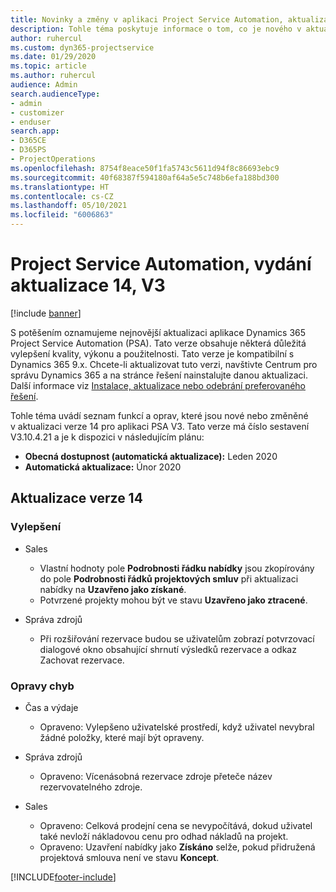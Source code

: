 ```yaml
---
title: Novinky a změny v aplikaci Project Service Automation, aktualizace verze 14, V3
description: Tohle téma poskytuje informace o tom, co je nového v aktualizaci verze 14 pro aplikaci Project Service Automation V3.
author: ruhercul
ms.custom: dyn365-projectservice
ms.date: 01/29/2020
ms.topic: article
ms.author: ruhercul
audience: Admin
search.audienceType:
- admin
- customizer
- enduser
search.app:
- D365CE
- D365PS
- ProjectOperations
ms.openlocfilehash: 8754f8eace50f1fa5743c5611d94f8c86693ebc9
ms.sourcegitcommit: 40f68387f594180af64a5e5c748b6efa188bd300
ms.translationtype: HT
ms.contentlocale: cs-CZ
ms.lasthandoff: 05/10/2021
ms.locfileid: "6006863"
---
```

# <a name="project-service-automation-update-release-14-v3"></a>Project Service Automation, vydání aktualizace 14, V3

[!include [banner](../includes/psa-now-project-operations.md)]

S potěšením oznamujeme nejnovější aktualizaci aplikace Dynamics 365 Project Service Automation (PSA). Tato verze obsahuje některá důležitá vylepšení kvality, výkonu a použitelnosti. Tato verze je kompatibilní s Dynamics 365 9.x. Chcete-li aktualizovat tuto verzi, navštivte Centrum pro správu Dynamics 365 a na stránce řešení nainstalujte danou aktualizaci. Další informace viz [Instalace, aktualizace nebo odebrání preferovaného řešení](/power-platform/admin/install-remove-preferred-solution).

Tohle téma uvádí seznam funkcí a oprav, které jsou nové nebo změněné v aktualizaci verze 14 pro aplikaci PSA V3. Tato verze má číslo sestavení V3.10.4.21 a je k dispozici v následujícím plánu:

- **Obecná dostupnost (automatická aktualizace):** Leden 2020
- **Automatická aktualizace:** Únor 2020

## <a name="update-release-14"></a>Aktualizace verze 14

### <a name="enhancements"></a>Vylepšení

- Sales

     - Vlastní hodnoty pole **Podrobnosti řádku nabídky** jsou zkopírovány do pole **Podrobnosti řádků projektových smluv** při aktualizaci nabídky na **Uzavřeno jako získané**.
     - Potvrzené projekty mohou být ve stavu **Uzavřeno jako ztracené**.

- Správa zdrojů

     - Při rozšiřování rezervace budou se uživatelům zobrazí potvrzovací dialogové okno obsahující shrnutí výsledků rezervace a odkaz Zachovat rezervace.


### <a name="bug-fixes"></a>Opravy chyb

- Čas a výdaje

     - Opraveno: Vylepšeno uživatelské prostředí, když uživatel nevybral žádné položky, které mají být opraveny.

- Správa zdrojů

     - Opraveno: Vícenásobná rezervace zdroje přeteče název rezervovatelného zdroje.

- Sales

     - Opraveno: Celková prodejní cena se nevypočítává, dokud uživatel také nevloží nákladovou cenu pro odhad nákladů na projekt.
     - Opraveno: Uzavření nabídky jako **Získáno** selže, pokud přidružená projektová smlouva není ve stavu **Koncept**.



[!INCLUDE[footer-include](../includes/footer-banner.md)]